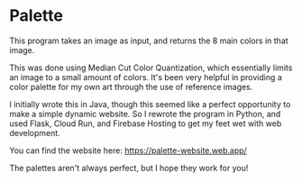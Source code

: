 # Palette

This program takes an image as input, and returns the 8 main colors in that image.

This was done using Median Cut Color Quantization, which essentially limits an image to a small amount of colors.
It's been very helpful in providing a color palette for my own art through the use of reference images.

I initially wrote this in Java, though this seemed like a perfect opportunity to make a simple dynamic website.
So I rewrote the program in Python, and used Flask, Cloud Run, and Firebase Hosting to get my feet wet with web development.

You can find the website here: https://palette-website.web.app/

The palettes aren't always perfect, but I hope they work for you!
